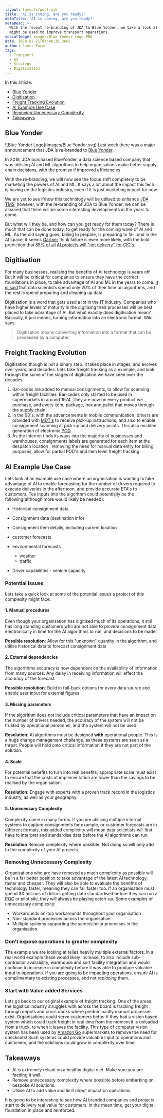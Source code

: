 ```yaml
---
layout: layouts/post.njk
title: 'AI is coming, are you ready?'
metaTitle: 'AI is coming, are you ready?'
metaDesc: >-
  With the recent re-branding of JDA to Blue Yonder, we take a look at how AI
  might be used to improve transport operations.
socialImage: images/Blue Yonder Logo.PNG
date: 2020-02-21T04:40:20.360Z
author: James Foran
tags:
  - Transport
  - AI
  - Strategy
  - Digitisation
---
```



In this article:

* [Blue Yonder](#blue-yonder)
* [Digitisation](#digitisation)
* [Freight Tracking Evolution](#freight-tracking-evolution)
* [AI Example Use Case](#ai-example-use-case)
* [Removing Unnecessary Complexity](#removing-unnecessary-complexity)
* [Takeaways](#takeaways)

## Blue Yonder
![Blue Yonder Logo](images/Blue Yonder.svg)
Last week there was a major announcement that JDA is re-branded to [Blue Yonder](https://blueyonder.com/).

In 2018, JDA purchased BlueYonder, a data science based company that was utilising AI and ML algorithms to help organisations make better supply chain decisions, with the promise if improved efficiencies.

With the re-branding, we will now see the focus shift completely to be marketing the powers of AI and ML. It says a lot about the impact this tech is having on the logistics industry, even if it is just marketing impact for now.

We are yet to see if/how this technology will be utilised to enhance [JDA TMS](https://french.jda.com/solutions/detail/transportation-management), however, with the re-branding of JDA to Blue Yonder, we can be assured that there will be some interesting developments in the years to come. 

But what will they be, and how can you get ready for them today? There is much that can be done today, to get ready for the coming wave of AI and ML. As the old saying goes, failing to prepare, is preparing to fail, and in the AI space, it seems [Gartner](https://www.gartner.com/en) think failure is even more likely, with the bold prediction that [85% of all AI projects will "not delivery" for CIO's](https://www.bmc.com/blogs/cio-ai-artificial-intelligence/).

## Digitisation

For many businesses, realising the benefits of AI technology is years off. But it will be critical for companies to ensure they have the correct foundations in place, to take advantage of AI and ML in the years to come. [It is said](https://towardsdatascience.com/data-scientist-the-dirtiest-job-of-the-21st-century-7f0c8215e845) that data scientists spend only 20% of their time on algorithms, and the rest is spend preparing and cleaning up data.

Digitisation is a word that gets used a lot in the IT industry. Companies who have higher levels of maturity in the digitising their processes will be best placed to take advantage of AI. But what exactly does digitisation mean? Basically, it just means, turning information into an electronic format. Wiki says:

> Digitisation means converting information into a format that can be processed by a computer.

## Freight Tracking Evolution

Digitisation though is not a binary step. it takes place in stages, and evolves over years, and decades. Lets take freight tracking as a example, and look through the some of the stages of digitisation we have seen over the decades.

1. Bar-codes are added to manual consignments, to allow for scanning within freight facilities. Bar-codes only started to be used in supermarkets in around 1974. They are now on every product we purchase, and every item, package, box and pallet that moves through the supply chain. 
2. In the 90's, with the advancements in mobile communication, drivers are provided with [MDT's](https://en.wikipedia.org/wiki/Mobile_data_terminal "Mobile Data Terminal") to receive pick-up instructions, and also to enable consignment scanning at pick-up and delivery points. This also enabled generation of electronic [POD](https://en.wikipedia.org/wiki/Proof_of_delivery "Proof Of Delivery").
3. As the internet finds its ways into the majority of businesses and warehouses, consignments labels are generated for each item at the despatch location , removing the need for manual data entry for billing purposes, allow for partial POD's and item level freight tracking.

## AI Example Use Case

Lets look at an example use case where an organisation is wanting to take advantage of AI to enable forecasting for the number of drivers required to execute deliveries in the afternoon, and provide accurate ETA's to customers. Tee inputs into the algorithm could potentially be the following(although more would likely be needed):

* Historical consignment data
* Consignment data (destination info)
* Consignment item details, including current location
* customer forecasts
* environmental forecasts 		

  * weather
  * traffic
* Driver capabilities - vehicle capacity

### Potential Issues

Lets take a quick look at some of the potential issues a project of this complexity might face.

#### 1. Manual procedures

  Even though your organisation has digitised much of its operations, it still has long standing customers who are not able to provide consignment data electronically in time for the AI algorithms to run, and decisions to be made.

  **Possible resolution**: Allow for this "unknown" quantity in the algorithm, and utilise historical data to forecast consignment data

#### 2. External dependencies

  The algorithms accuracy is now dependent on the availability of information from many sources. Any delay in receiving information will effect the accuracy of the forecast.

  **Possible resolution**: Build in fall-back options for every data source and enable user input for external figures

#### 3. Missing parameters

  If the algorithm does not include critical parameters that have an impact on the number of drivers needed, the accuracy of the system will not be trusted by operational personnel, and the system will not be used.

  **Resolution**: AI algorithms must be designed **with** operational people. This is a huge change management challenge, as these systems are seen as a threat. People will hold onto critical information if they are not part of the solution. 

#### 4. Scale

  For potential benefits to turn into real benefits, appropriate scale must exist to ensure that the costs of implementation are lower than the savings to be realised by the organisation.

  **Resolution**: Engage with experts with a proven track record in the logistics industry, as well as your geography.

#### 5. Unnecessary Complexity

  Complexity come in many forms. If you are utilising multiple internal systems to capture consignments for example, or customer forecasts are in different formats, this added complexity will mean data scientists will first have to interpret and standardise data before the AI algorithms can run.

  **Resolution** Remove complexity where possible. Not doing so will only add to the complexity of your AI projects.

### Removing Unnecessary Complexity

Organisations who are have removed as much complexity as possible will be in a far better position to take advantage of the latest AI technology, faster and cheaper. They will also be able to evaluate the benefits of technology faster, meaning they can fail faster too.  If an organisation must spend $X millions of dollars getting data standardised before they can run a [POC](https://en.wikipedia.org/wiki/Proof_of_concept "Proof of Concept") or pilot site, they will always be playing catch-up.  Some examples of unnecessary complexity:

* Workarounds on-top workarounds throughout your organisation
* Non-standard processes across the organisation
* Multiple systems supporting the same/similar processes in the organisation. 

### Don't expose operations to greater complexity

The example we are looking at relies heavily multiple external factors. In a real world example these would likely increase, to also include sub-contractor availability, warehouse and sort facility integration and would continue to increase in complexity before it was able to produce valuable input to operations. If you are going to be impacting operations, ensure AI is complimentary to existing processes, and not *replacing* them. 

### Start with Value added Services

Lets go back to our original example of freight tracking. One of the areas the logistics industry struggles with across the board is tracking freight through depots and cross docks where predominantly manual processes exist. Organisations could serve customers better if they had a vision based system which could track freight in real time from the moment it is unloaded from a truck, to when it leaves the facility. This type of computer vision system has been used by [Amazon Go](https://www.wired.co.uk/article/amazon-go-seattle-uk-store-how-does-work) supermarkets to remove the need for checkouts! Such systems could provide valuable input to operations and customers, and the solutions could grow in complexity over time. 

## Takeaways

* AI is extremely reliant on a healthy digital diet. Make sure you are feeding it well.
* Remove unnecessary complexity where possible before embarking on bespoke AI solutions.
* Utilise AI to add value and limit direct impact on operations.

It is going to be interesting to see how AI branded companies and projects start to delivery real value for customers. in the mean time, get your digital foundation in place and reinforced.
